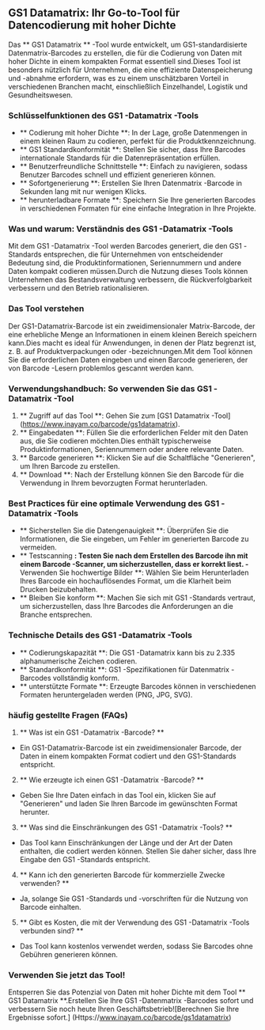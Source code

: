 ## GS1 Datamatrix: Ihr Go-to-Tool für Datencodierung mit hoher Dichte

Das ** GS1 Datamatrix ** -Tool wurde entwickelt, um GS1-standardisierte Datenmatrix-Barcodes zu erstellen, die für die Codierung von Daten mit hoher Dichte in einem kompakten Format essentiell sind.Dieses Tool ist besonders nützlich für Unternehmen, die eine effiziente Datenspeicherung und -abnahme erfordern, was es zu einem unschätzbaren Vorteil in verschiedenen Branchen macht, einschließlich Einzelhandel, Logistik und Gesundheitswesen.

### Schlüsselfunktionen des GS1 -Datamatrix -Tools

- ** Codierung mit hoher Dichte **: In der Lage, große Datenmengen in einem kleinen Raum zu codieren, perfekt für die Produktkennzeichnung.
- ** GS1 Standardkonformität **: Stellen Sie sicher, dass Ihre Barcodes internationale Standards für die Datenrepräsentation erfüllen.
- ** Benutzerfreundliche Schnittstelle **: Einfach zu navigieren, sodass Benutzer Barcodes schnell und effizient generieren können.
- ** Sofortgenerierung **: Erstellen Sie Ihren Datenmatrix -Barcode in Sekunden lang mit nur wenigen Klicks.
- ** herunterladbare Formate **: Speichern Sie Ihre generierten Barcodes in verschiedenen Formaten für eine einfache Integration in Ihre Projekte.

### Was und warum: Verständnis des GS1 -Datamatrix -Tools

Mit dem GS1 -Datamatrix -Tool werden Barcodes generiert, die den GS1 -Standards entsprechen, die für Unternehmen von entscheidender Bedeutung sind, die Produktinformationen, Seriennummern und andere Daten kompakt codieren müssen.Durch die Nutzung dieses Tools können Unternehmen das Bestandsverwaltung verbessern, die Rückverfolgbarkeit verbessern und den Betrieb rationalisieren.

### Das Tool verstehen

Der GS1-Datamatrix-Barcode ist ein zweidimensionaler Matrix-Barcode, der eine erhebliche Menge an Informationen in einem kleinen Bereich speichern kann.Dies macht es ideal für Anwendungen, in denen der Platz begrenzt ist, z. B. auf Produktverpackungen oder -bezeichnungen.Mit dem Tool können Sie die erforderlichen Daten eingeben und einen Barcode generieren, der von Barcode -Lesern problemlos gescannt werden kann.

### Verwendungshandbuch: So verwenden Sie das GS1 -Datamatrix -Tool

1. ** Zugriff auf das Tool **: Gehen Sie zum [GS1 Datamatrix -Tool] (https://www.inayam.co/barcode/gs1datamatrix).
2. ** Eingabedaten **: Füllen Sie die erforderlichen Felder mit den Daten aus, die Sie codieren möchten.Dies enthält typischerweise Produktinformationen, Seriennummern oder andere relevante Daten.
3. ** Barcode generieren **: Klicken Sie auf die Schaltfläche "Generieren", um Ihren Barcode zu erstellen.
4. ** Download **: Nach der Erstellung können Sie den Barcode für die Verwendung in Ihrem bevorzugten Format herunterladen.

### Best Practices für eine optimale Verwendung des GS1 -Datamatrix -Tools

- ** Sicherstellen Sie die Datengenauigkeit **: Überprüfen Sie die Informationen, die Sie eingeben, um Fehler im generierten Barcode zu vermeiden.
- ** Testscanning **: Testen Sie nach dem Erstellen des Barcode ihn mit einem Barcode -Scanner, um sicherzustellen, dass er korrekt liest.
-** Verwenden Sie hochwertige Bilder **: Wählen Sie beim Herunterladen Ihres Barcode ein hochauflösendes Format, um die Klarheit beim Drucken beizubehalten.
- ** Bleiben Sie konform **: Machen Sie sich mit GS1 -Standards vertraut, um sicherzustellen, dass Ihre Barcodes die Anforderungen an die Branche entsprechen.

### Technische Details des GS1 -Datamatrix -Tools

- ** Codierungskapazität **: Die GS1 -Datamatrix kann bis zu 2.335 alphanumerische Zeichen codieren.
- ** Standardkonformität **: GS1 -Spezifikationen für Datenmatrix -Barcodes vollständig konform.
- ** unterstützte Formate **: Erzeugte Barcodes können in verschiedenen Formaten heruntergeladen werden (PNG, JPG, SVG).

### häufig gestellte Fragen (FAQs)

1. ** Was ist ein GS1 -Datamatrix -Barcode? **
- Ein GS1-Datamatrix-Barcode ist ein zweidimensionaler Barcode, der Daten in einem kompakten Format codiert und den GS1-Standards entspricht.

2. ** Wie erzeugte ich einen GS1 -Datamatrix -Barcode? **
- Geben Sie Ihre Daten einfach in das Tool ein, klicken Sie auf "Generieren" und laden Sie Ihren Barcode im gewünschten Format herunter.

3. ** Was sind die Einschränkungen des GS1 -Datamatrix -Tools? **
- Das Tool kann Einschränkungen der Länge und der Art der Daten enthalten, die codiert werden können. Stellen Sie daher sicher, dass Ihre Eingabe den GS1 -Standards entspricht.

4. ** Kann ich den generierten Barcode für kommerzielle Zwecke verwenden? **
- Ja, solange Sie GS1 -Standards und -vorschriften für die Nutzung von Barcode einhalten.

5. ** Gibt es Kosten, die mit der Verwendung des GS1 -Datamatrix -Tools verbunden sind? **
- Das Tool kann kostenlos verwendet werden, sodass Sie Barcodes ohne Gebühren generieren können.

### Verwenden Sie jetzt das Tool!

Entsperren Sie das Potenzial von Daten mit hoher Dichte mit dem Tool ** GS1 Datamatrix **.Erstellen Sie Ihre GS1 -Datenmatrix -Barcodes sofort und verbessern Sie noch heute Ihren Geschäftsbetrieb![Berechnen Sie Ihre Ergebnisse sofort.] (Https://www.inayam.co/barcode/gs1datamatrix)